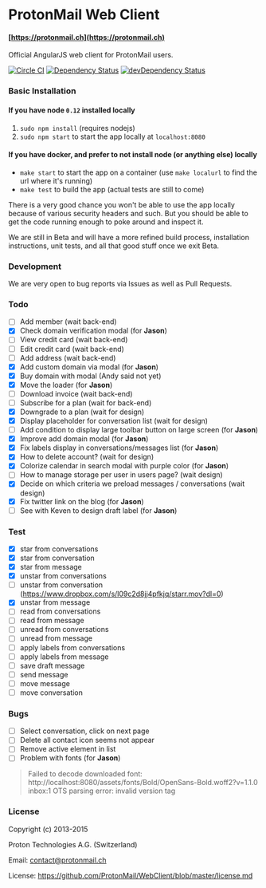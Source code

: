 ProtonMail Web Client
=======

#### [https://protonmail.ch](https://protonmail.ch)

Official AngularJS web client for ProtonMail users.

[![Circle CI](https://circleci.com/gh/ProtonMail/Angular.png)](https://circleci.com/gh/ProtonMail/Angular)
[![Dependency Status](https://david-dm.org/ProtonMail/Angular.png)](https://david-dm.org/ProtonMail/Angular)
[![devDependency Status](https://david-dm.org/ProtonMail/Angular/dev-status.png)](https://david-dm.org/ProtonMail/Angular#info=devDependencies)

### Basic Installation

#### If you have node `0.12` installed locally

1. `sudo npm install` (requires nodejs)
2. `sudo npm start` to start the app locally at `localhost:8080`

#### If you have docker, and prefer to not install node (or anything else) locally

- `make start` to start the app on a container (use `make localurl` to find the url where it's running)
- `make test` to build the app (actual tests are still to come)

There is a very good chance you won't be able to use the app locally because of various security headers and such. But you should be able to get the code running enough to poke around and inspect it.

We are still in Beta and will have a more refined build process, installation instructions, unit tests, and all that good stuff once we exit Beta.

### Development

We are very open to bug reports via Issues as well as Pull Requests.

### Todo

* [ ] Add member (wait back-end)
* [x] Check domain verification modal (for **Jason**)
* [ ] View credit card (wait back-end)
* [ ] Edit credit card (wait back-end)
* [ ] Add address (wait back-end)
* [x] Add custom domain via modal (for **Jason**)
* [x] Buy domain with modal (Andy said not yet)
* [x] Move the loader (for **Jason**)
* [ ] Download invoice (wait back-end)
* [ ] Subscribe for a plan (wait for back-end)
* [x] Downgrade to a plan (wait for design)
* [x] Display placeholder for conversation list (wait for design)
* [ ] Add condition to display large toolbar button on large screen (for **Jason**)
* [x] Improve add domain modal (for **Jason**)
* [x] Fix labels display in conversations/messages list (for **Jason**)
* [x] How to delete account? (wait for design)
* [x] Colorize calendar in search modal with purple color (for **Jason**)
* [ ] How to manage storage per user in users page? (wait design)
* [x] Decide on which criteria we preload messages / conversations (wait design)
* [x] Fix twitter link on the blog (for **Jason**)
* [ ] See with Keven to design draft label (for **Jason**)

### Test

* [x] star from conversations
* [x] star from conversation
* [x] star from message
* [x] unstar from conversations
* [ ] unstar from conversation (https://www.dropbox.com/s/l09c2d8jj4pfkjq/starr.mov?dl=0)
* [x] unstar from message
* [ ] read from conversations
* [ ] read from message
* [ ] unread from conversations
* [ ] unread from message
* [ ] apply labels from conversations
* [ ] apply labels from message
* [ ] save draft message
* [ ] send message
* [ ] move message
* [ ] move conversation

### Bugs

* [ ] Select conversation, click on next page
* [ ] Delete all contact icon seems not appear
* [ ] Remove active element in list
* [ ] Problem with fonts (for **Jason**)

> Failed to decode downloaded font: http://localhost:8080/assets/fonts/Bold/OpenSans-Bold.woff2?v=1.1.0
> inbox:1 OTS parsing error: invalid version tag

### License

Copyright (c) 2013-2015

Proton Technologies A.G. (Switzerland)

Email: contact@protonmail.ch

License: https://github.com/ProtonMail/WebClient/blob/master/license.md
